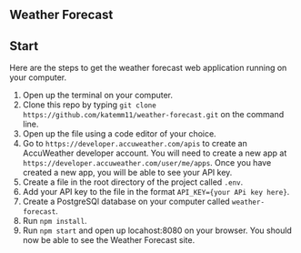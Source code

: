 ## Weather Forecast

## Start

Here are the steps to get the weather forecast web application running on your computer.

1. Open up the terminal on your computer.
2. Clone this repo by typing `git clone https://github.com/katemm11/weather-forecast.git` on the command line.
3. Open up the file using a code editor of your choice.
4. Go to `https://developer.accuweather.com/apis` to create an AccuWeather developer account. You will need to create a new app at `https://developer.accuweather.com/user/me/apps`. Once you have created a new app, you will be able to see your API key.
5. Create a file in the root directory of the project called `.env`.
6. Add your API key to the file in the format `API_KEY={your APi key here}`.
7. Create a PostgreSQl database on your computer called `weather-forecast`.
8. Run `npm install`.
9. Run `npm start` and open up locahost:8080 on your browser. You should now be able to see the Weather Forecast site.
